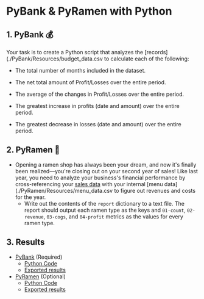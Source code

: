 # PyBank & PyRamen with Python

## 1. PyBank 💰

Your task is to create a Python script that analyzes the [records](./PyBank/Resources/budget_data.csv to calculate each of the following:

* The total number of months included in the dataset.

* The net total amount of Profit/Losses over the entire period.

* The average of the changes in Profit/Losses over the entire period.

* The greatest increase in profits (date and amount) over the entire period.

* The greatest decrease in losses (date and amount) over the entire period.

## 2. PyRamen 🍜
* Opening a ramen shop has always been your dream, and now it's finally been realized––you're closing out on your second year of sales! Like last year, you need to analyze your business's financial performance by cross-referencing your [sales data](./PyRamen/Resources/sales_data.csv) with your internal [menu data](./PyRamen/Resources/menu_data.csv to figure out revenues and costs for the year.
    * Write out the contents of the `report` dictionary to a text file. The report should output each ramen type as the keys and `01-count`, `02-revenue`, `03-cogs`, and `04-profit` metrics as the values for every ramen type.


## 3. Results
* [PyBank](./PyBank/) (Required)
    * [Python Code](./PyBank/main.ipynb)
    * [Exported results](./PyBank/Output/pybank_analysis.txt) 
* [PyRamen](./PyRamen/) (Optional)
    * [Python Code](./PyRamen/main.ipynb)
    * [Exported results](./PyRamen/Output/ramen_report.txt)

